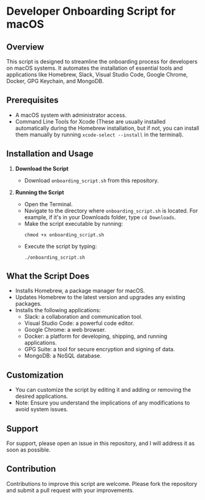 
# Developer Onboarding Script for macOS

## Overview
This script is designed to streamline the onboarding process for developers on macOS systems. It automates the installation of essential tools and applications like Homebrew, Slack, Visual Studio Code, Google Chrome, Docker, GPG Keychain, and MongoDB.

## Prerequisites
- A macOS system with administrator access.
- Command Line Tools for Xcode (These are usually installed automatically during the Homebrew installation, but if not, you can install them manually by running `xcode-select --install` in the terminal).

## Installation and Usage

1. **Download the Script**
   - Download `onboarding_script.sh` from this repository.

2. **Running the Script**
   - Open the Terminal.
   - Navigate to the directory where `onboarding_script.sh` is located. For example, if it's in your Downloads folder, type `cd Downloads`.
   - Make the script executable by running: 
     ```
     chmod +x onboarding_script.sh
     ```
   - Execute the script by typing:
     ```
     ./onboarding_script.sh
     ```

## What the Script Does
- Installs Homebrew, a package manager for macOS.
- Updates Homebrew to the latest version and upgrades any existing packages.
- Installs the following applications:
  - Slack: a collaboration and communication tool.
  - Visual Studio Code: a powerful code editor.
  - Google Chrome: a web browser.
  - Docker: a platform for developing, shipping, and running applications.
  - GPG Suite: a tool for secure encryption and signing of data.
  - MongoDB: a NoSQL database.

## Customization
- You can customize the script by editing it and adding or removing the desired applications.
- Note: Ensure you understand the implications of any modifications to avoid system issues.

## Support
For support, please open an issue in this repository, and I will address it as soon as possible.

## Contribution
Contributions to improve this script are welcome. Please fork the repository and submit a pull request with your improvements.
